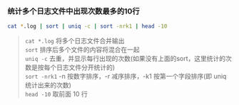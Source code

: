 ### 统计多个日志文件中出现次数最多的10行
```bash
cat *.log | sort | uniq -c | sort -nrk1 | head -10
```
> `cat *.log` 将多个日志文件合并输出   
> `sort` 排序后多个文件的内容将混合在一起   
> `uniq -c` 去重，并显示每行出现的次数(如果没有上面的sort，这里统计的次数是按每个日志文件分开统计的)   
> `sort -nrk1` -n 按数字排序，-r 减序排序，-k1 按第一个字段排序(即 uniq 统计出来的次数)   
> `head -10` 取前面 10 行   
